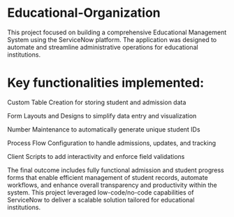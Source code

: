 # Educational-Organization 
This project focused on building a comprehensive Educational Management System using the ServiceNow platform. The application was designed to automate and streamline administrative operations for educational institutions.

# Key functionalities implemented:

Custom Table Creation for storing student and admission data

Form Layouts and Designs to simplify data entry and visualization

Number Maintenance to automatically generate unique student IDs

Process Flow Configuration to handle admissions, updates, and tracking

Client Scripts to add interactivity and enforce field validations

The final outcome includes fully functional admission and student progress forms that enable efficient management of student records, automate workflows, and enhance overall transparency and productivity within the system. This project leveraged low-code/no-code capabilities of ServiceNow to deliver a scalable solution tailored for educational institutions.
